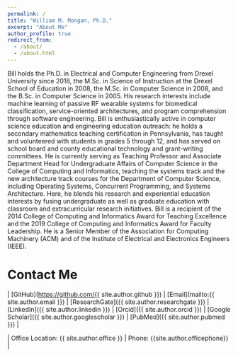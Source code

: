 ```yaml
---
permalink: /
title: "William M. Mongan, Ph.D."
excerpt: "About Me"
author_profile: true
redirect_from: 
  - /about/
  - /about.html
---
```


Bill holds the Ph.D. in Electrical and Computer Engineering from Drexel University since 2018, the M.Sc. in Science of Instruction at the Drexel School of Education in 2008, the M.Sc. in Computer Science in 2008, and the B.Sc. in Computer Science in 2005. His research interests include machine learning of passive RF wearable systems for biomedical classification, service-oriented architectures, and program comprehension through software engineering. Bill is enthusiastically active in computer science education and engineering education outreach: he holds a secondary mathematics teaching certification in Pennsylvania, has taught and volunteered with students in grades 5 through 12, and has served on school board and county educational technology and grant-writing committees. He is currently serving as Teaching Professor and Associate Department Head for Undergraduate Affairs of Computer Science in the College of Computing and Informatics, teaching the systems track and the new architecture track courses for the Department of Computer Science, including Operating Systems, Concurrent Programming, and Systems Architecture. Here, he blends his research and experiential education interests by fusing undergraduate as well as graduate education with classroom and extracurricular research initiatives. Bill is a recipient of the 2014 College of Computing and Informatics Award for Teaching Excellence and the 2019 College of Computing and Informatics Award for Faculty Leadership. He is a Senior Member of the Association for Computing Machinery (ACM) and of the Institute of Electrical and Electronics Engineers (IEEE).

Contact Me
======
| [GitHub](https://github.com/{{ site.author.github }}) | 
[Email](mailto:{{ site.author.email }}) | 
[ResearchGate]({{ site.author.researchgate }}) | 
[LinkedIn]({{ site.author.linkedin }}) | 
[Orcid]({{ site.author.orcid }}) | 
[Google Scholar]({{ site.author.googlescholar }}) | 
[PubMed]({{ site.author.pubmed }}) |

| Office Location: {{ site.author.office }} |
Phone: {{site.author.officephone}} |